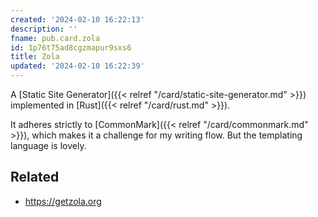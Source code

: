```yaml
---
created: '2024-02-10 16:22:13'
description: ''
fname: pub.card.zola
id: 1p76t75ad8cgzmapur9sxs6
title: Zola
updated: '2024-02-10 16:22:39'
---
```


A [Static Site Generator]({{< relref "/card/static-site-generator.md" >}}) implemented in [Rust]({{< relref "/card/rust.md" >}}).

It adheres strictly to [CommonMark]({{< relref "/card/commonmark.md" >}}), which makes it a challenge for my writing flow. But the templating language is lovely.

## Related

- <https://getzola.org>